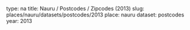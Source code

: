 type: na
title: Nauru / Postcodes / Zipcodes (2013)
slug: places/nauru/datasets/postcodes/2013
place: nauru
dataset: postcodes
year: 2013
